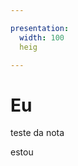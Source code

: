 ```yaml
---

presentation:
  width: 100
  heig

---
```


<!-- slide  -->
# Eu
<!-- slide  -->
teste da nota
<!-- slide vertical=true -->
estou
